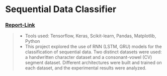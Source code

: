 # Sequential Data Classifier

### [Report-Link](https://docs.google.com/document/d/1PLUb6Fuq6E25hqYyaa6KziAnMqkrbiv70DYqSTOqZJ4/edit?usp=sharing)

> - Tools used: Tensorflow, Keras, Scikit-learn, Pandas, Matplotlib, Python
> - This project explored the use of RNN (LSTM, GRU) models for the classification of sequential data. Two distinct datasets were used: a handwritten character dataset and a consonant-vowel (CV) segment dataset. Different architectures were built and trained on each dataset, and the experimental results were analyzed.
